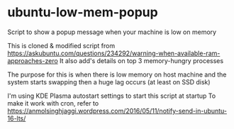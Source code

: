 # ubuntu-low-mem-popup
Script to show a popup message when your machine is low on memory

This is cloned & modified script from https://askubuntu.com/questions/234292/warning-when-available-ram-approaches-zero
It also add's details on top 3 memory-hungry processes

The purpose for this is when there is low memory on host machine and the system starts swapping then a huge lag occurs (at least on SSD disk)

I'm using KDE Plasma autostart settings to start this script at startup
To make it work with cron, refer to https://anmolsinghjaggi.wordpress.com/2016/05/11/notify-send-in-ubuntu-16-lts/

